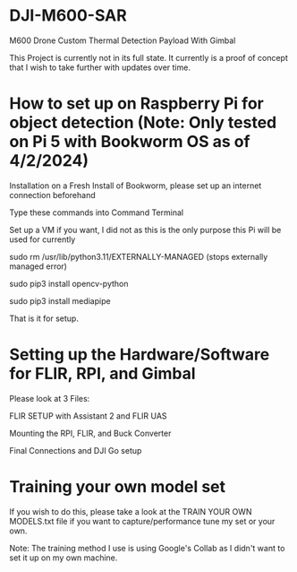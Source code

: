 # DJI-M600-SAR
M600 Drone Custom Thermal Detection Payload With Gimbal

This Project is currently not in its full state. It currently is a proof of concept that I wish to take further with updates over time.

# How to set up on Raspberry Pi for object detection (Note: Only tested on Pi 5 with Bookworm OS as of 4/2/2024)

Installation on a Fresh Install of Bookworm, please set up an internet connection beforehand

Type these commands into Command Terminal

Set up a VM if you want, I did not as this is the only purpose this Pi will be used for currently

sudo rm /usr/lib/python3.11/EXTERNALLY-MANAGED (stops externally managed error)

sudo pip3 install opencv-python

sudo pip3 install mediapipe

That is it for setup.

# Setting up the Hardware/Software for FLIR, RPI, and Gimbal

Please look at 3 Files:

FLIR SETUP with Assistant 2 and FLIR UAS

Mounting the RPI, FLIR, and Buck Converter

Final Connections and DJI Go setup 

# Training your own model set

If you wish to do this, please take a look at the TRAIN YOUR OWN MODELS.txt file if you want to capture/performance tune my set or your own.

Note: The training method I use is using Google's Collab as I didn't want to set it up on my own machine.
